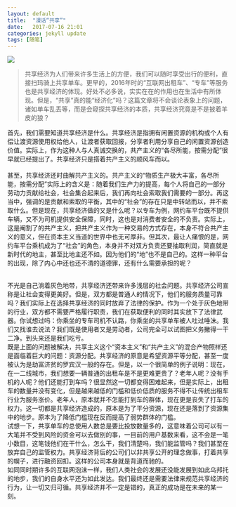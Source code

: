 ```yaml
---
layout: default
title:  "漫话“共享”"
date:   2017-07-16 21:01
categories: jekyll update
tags: [随笔]
---
```

![](/image/共享单车.jpg)
<br>
>共享经济为人们带来许多生活上的方便，我们可以随时享受出行的便利，直接扫玛骑上共享单车。更早的，2016年时的“互联网出租车”、“专车”等服务也是共享经济的体现。好处不必多说，实实在在的作用也在生活中有所体现。但是，“共享”真的能“经济化”吗？这篇文章将不会谈论表象上的问题，诸如单车乱丢等，而是会窥探共享经济的本质，共享经济究竟是不是披着羊皮的狼？  

首先，我们需要知道共享经济是什么。共享经济是指拥有闲置资源的机构或个人有偿让渡资源使用权给他人，让渡者获取回报，分享者利用分享自己的闲置资源创造价值。实际上，作为这种人与人真诚交换的，共产主义的“各尽所能，按需分配”很早就已经提出了。共享经济只是搭着共产主义的顺风车而以。  
<br>
甚至，共享经济还时曲解共产主义的。共产主义的“物质生产极大丰富，各尽所能，按需分配”实际上的含义是：随着我们生产力的提高，每个人将自己的一部分劳动力贡献给社会，社会集合起来后，我们再向社会索取我们需要的一部分。再这当中，强调的是贡献和索取的平衡，其中的“社会”的存在只是中转站而以，并不索取什么。但是现在，共享经济做的又是什么呢？以专车为例，网约车平台既不提供车辆，又不为司机提供安全保障，同时，这也是对消费者安全的不负责。实际上，这是阉割了的共产主义，把共产主义作为一种交易的方式存在，本身不符合共产主义的意义，但在资本主义当道的世界中也无可厚非。但其次，最让人痛恨的是，网约车平台乘机成为了“社会”的角色，本身并不对双方负责还要抽取利润，简直就是新时代的地主，甚至比地主还不如。因为他们的“地”也不是自己的。这样一种平台的出现，除了内心中还也还不清的道德罪，还有什么需要承担的呢？  

<br>
不光是自己淌着灰色地带，共享经济还带来许多浅层的社会问题。共享经济公司宣称是让社会变得更美好。但是，双方都是普通人的情况下，他们的服务质量可靠吗？我们实际上在选择共享经济的同时放弃了法律的保护。作为一个处于灰色地带的行业，双方都不需要严格履行职责，我们在获取便利的同时其实放下了法律武器。你试想过吗：你乘坐的专车司机不认路，你乘坐的共享单车被人吐过唾沫。我们又找谁去说法？我们既是使用者又是劳动者，公司完全可以试图把义务撇得一干二净。到头来还是我们吃亏。  
<br>
既是上面的问题被解决，共享主义这个“资本主义”和“共产主义”的混合产物照样还是面临着巨大的问题：资源分配。共享经济的原意是希望资源平等分配，甚至一度被认为是劫富济贫的罗宾汉一般的存在。但是，以一个很简单的例子说明：现在，在一二线城市，我们想要一辆普通的出租车是不是更难更贵了？老年人呢？没有手机的人呢？他们还能打到车吗？很显然这一切都变得困难起来，但是实际上，出租车的数量并没有变化，但是越来越低的门槛和低价低质的服务不得不让传统出租车行业为服务涨价。老年人，原本就并不怎能打到车的群体，现在更是丧失了打车的权力。这一切都是共享经济造成的，原本是为了平分资源，现在还是落到了资源集中的地步。原本为了降低门槛现在反而提高了弱势群体的门槛。  
<br>
试想一下，共享单车的总使用人数总是要比投放数量多的，这意味着公司可以有一大笔并不受到风险的资金可以去做别的事，一目前的用户基数来看，这不会是一笔小数目，这笔钱他们在干什么，怎么干，我们清楚吗，我们能监管吗？我们甚至在放弃自己的监管权力。共享经济背后的公司们以非共享公开的理念做事，打着共享的幌子，进行融资回扣。这样的公司本身就是背道而驰的。  
<br>
如同同时期许多的互联网泡沫一样，我们人类社会的发展还没能发展到如此乌邦托的地步，我们的自身水平还为如此发达。我们最终还是需要法律来规范共享经济的行为，让一切又归可循。共享经济并不一定是错的，真正的成功是在未来的某一刻。
